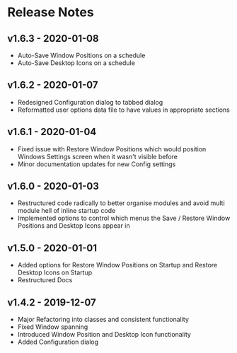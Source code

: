 # Release Notes

## v1.6.3 - 2020-01-08

- Auto-Save Window Positions on a schedule
- Auto-Save Desktop Icons on a schedule

## v1.6.2 - 2020-01-07

- Redesigned Configuration dialog to tabbed dialog
- Reformatted user options data file to have values in appropriate sections

## v1.6.1 - 2020-01-04

- Fixed issue with Restore Window Positions which would position Windows Settings screen when it wasn't visible before
- Minor documentation updates for new Config settings

## v1.6.0 - 2020-01-03

- Restructured code radically to better organise modules and avoid multi module hell of inline startup code
- Implemented options to control which menus the Save / Restore Window Positions and Desktop Icons appear in

## v1.5.0 - 2020-01-01

- Added options for Restore Window Positions on Startup and Restore Desktop Icons on Startup
- Restructured Docs

## v1.4.2 - 2019-12-07

- Major Refactoring into classes and consistent functionality
- Fixed Window spanning
- Introduced Window Position and Desktop Icon functionality
- Added Configuration dialog
